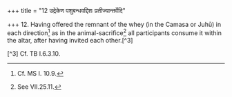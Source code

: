+++
title = "12 उद्रेकेण पशुबन्धवद्दिशः प्रतीज्यान्तर्वेदि"

+++
12. Having offered the remnant of the whey (in the Camasa or Juhū) in each direction[^1] as in the animal-sacrifice[^2] all participants consume it within the altar, after having invited each other.[^3]   

[^1]: Cf. MS I. 10.9.  

[^2]: See VII.25.11.  

[^3] Cf. TB I.6.3.10.  

